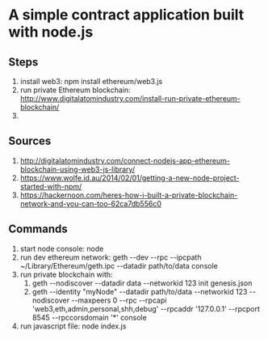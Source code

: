 # A simple contract application built with node.js #


## Steps ## 

1. install web3: npm install ethereum/web3.js
2. run private Ethereum blockchain: http://www.digitalatomindustry.com/install-run-private-ethereum-blockchain/
3. 


## Sources ##

1. http://digitalatomindustry.com/connect-nodejs-app-ethereum-blockchain-using-web3-js-library/	
2. https://www.wolfe.id.au/2014/02/01/getting-a-new-node-project-started-with-npm/
3. https://hackernoon.com/heres-how-i-built-a-private-blockchain-network-and-you-can-too-62ca7db556c0


## Commands ##

1. start node console: node
2. run dev ethereum network:  geth --dev --rpc --ipcpath ~/Library/Ethereum/geth.ipc --datadir path/to/data console
3. run private blockchain with:
	1. geth --nodiscover --datadir data --networkid 123 init genesis.json 
	2. geth --identity "myNode" --datadir path/to/data --networkid 123 --nodiscover --maxpeers 0 --rpc --rpcapi 'web3,eth,admin,personal,shh,debug' --rpcaddr '127.0.0.1' --rpcport 8545 --rpccorsdomain '*' console
4. run javascript file: node index.js